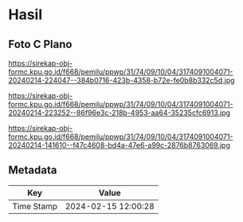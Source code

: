 # Hasil

## Foto C Plano

https://sirekap-obj-formc.kpu.go.id/f668/pemilu/ppwp/31/74/09/10/04/3174091004071-20240214-224047--384b0716-423b-4358-b72e-fe0b8b332c5d.jpg

https://sirekap-obj-formc.kpu.go.id/f668/pemilu/ppwp/31/74/09/10/04/3174091004071-20240214-223252--86f96e3c-218b-4953-aa64-35235cfc6913.jpg

https://sirekap-obj-formc.kpu.go.id/f668/pemilu/ppwp/31/74/09/10/04/3174091004071-20240214-141610--f47c4608-bd4a-47e6-a99c-2876b8763069.jpg


## Metadata

| Key        | Value               |
| ---------- | ------------------- |
| Time Stamp | 2024-02-15 12:00:28 |



